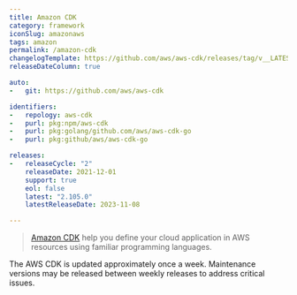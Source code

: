 ```yaml
---
title: Amazon CDK
category: framework
iconSlug: amazonaws
tags: amazon
permalink: /amazon-cdk
changelogTemplate: https://github.com/aws/aws-cdk/releases/tag/v__LATEST__
releaseDateColumn: true

auto:
-   git: https://github.com/aws/aws-cdk

identifiers:
-   repology: aws-cdk
-   purl: pkg:npm/aws-cdk
-   purl: pkg:golang/github.com/aws/aws-cdk-go
-   purl: pkg:github/aws/aws-cdk-go

releases:
-   releaseCycle: "2"
    releaseDate: 2021-12-01
    support: true
    eol: false
    latest: "2.105.0"
    latestReleaseDate: 2023-11-08

---
```


> [Amazon CDK](https://aws.amazon.com/cdk/) help you define your cloud application in AWS resources using familiar programming languages.

The AWS CDK is updated approximately once a week. Maintenance versions may be released between weekly releases to address critical issues.
